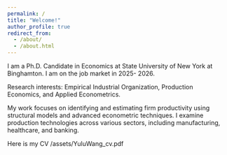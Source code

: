 ```yaml
---
permalink: /
title: "Welcome!"
author_profile: true
redirect_from: 
  - /about/
  - /about.html
---
```


I am a Ph.D. Candidate in Economics at State University of New York at Binghamton.  I am on the job market in 2025- 2026.

Research interests: Empirical Industrial Organization, Production Economics, and Applied Econometrics. 

My work focuses on identifying and estimating firm productivity using structural models and advanced econometric techniques. I examine production technologies across various sectors, including manufacturing, healthcare, and banking. 

Here is my CV /assets/YuluWang_cv.pdf


